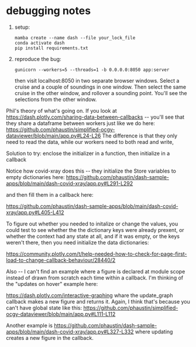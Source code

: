 # debugging notes

1. setup:

       mamba create --name dash --file your_lock_file
       conda activate dash
       pip install requirements.txt

2. reproduce the bug:


       gunicorn --workers=5 --threads=1 -b 0.0.0.0:8050 app:server

   then visit localhost:8050 in two separate browser windows.  Select a cruise and a couple of
   soundings in one window.  Then select the same cruise in the other window, and rollover a
   sounding point.  You'll see the selections from the other window.


Phil's theory of what's going on.  If you look at https://dash.plotly.com/sharing-data-between-callbacks -- you'll see that they share a dataframe between workers just like we do here: https://github.com/phaustin/simplified-ocgy-dataviewer/blob/main/app.py#L24-L26  The difference is
that they only need to read the data, while our workers need to both read and write,

Solution to try:  enclose the initializer in a function, then initialize in a callback

Notice how covid-xray does this -- they initialize the Store variables to empty dictionaries here:
https://github.com/phaustin/dash-sample-apps/blob/main/dash-covid-xray/app.py#L291-L292

and then fill them in a callback here:

https://github.com/phaustin/dash-sample-apps/blob/main/dash-covid-xray/app.py#L405-L412

To figure out whether you needed to initalize or change the values, you could test to see whether the the dictionary keys were already prexent, or whether the  context had any state at all, and if it was empty, or the keys weren't there, then you need  initialize
the data dictionaries:

https://community.plotly.com/t/help-needed-how-to-check-for-page-first-load-to-change-callback-behaviour/28440/2


Also -- I can't find an example where a figure is declared at module scope instead of drawn from scratch each time within a callback.   I'm thinking of the "updates on hover" example here:

https://dash.plotly.com/interactive-graphing  whare the update_graph callback makes a new figure and returns it.   Again, I think that's because you can't have global state like this:
https://github.com/phaustin/simplified-ocgy-dataviewer/blob/main/app.py#L111-L112

Another example is 
https://github.com/phaustin/dash-sample-apps/blob/main/dash-covid-xray/app.py#L327-L332
where updating creates a new figure in the callback.





